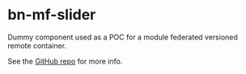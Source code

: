# bn-mf-slider

Dummy component used as a POC for a module federated versioned remote container.

See the [GitHub repo](https://github.com/blake-kc/module-fed-versioning) for more info.
